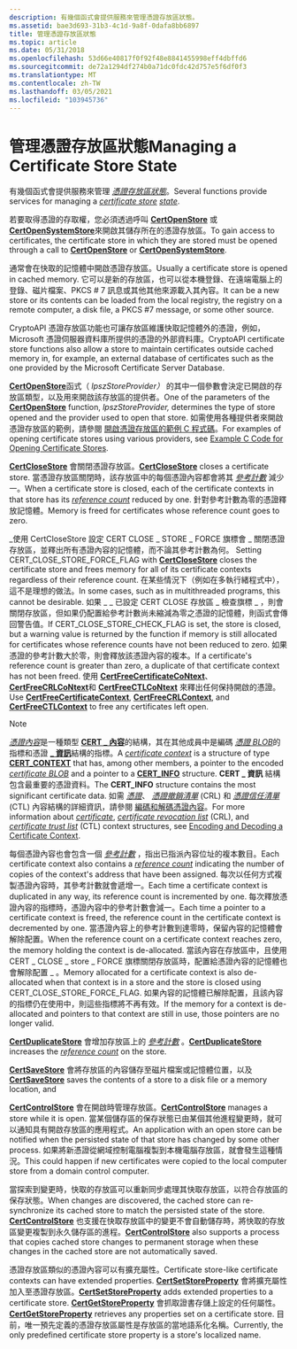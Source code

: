 ```yaml
---
description: 有幾個函式會提供服務來管理憑證存放區狀態。
ms.assetid: bae3d693-31b3-4c1d-9a8f-0dafa8bb6897
title: 管理憑證存放區狀態
ms.topic: article
ms.date: 05/31/2018
ms.openlocfilehash: 53d66e40817f0f92f48e8841455998eff4dbffd6
ms.sourcegitcommit: de72a1294df274b0a71dc0fdc42d757e5f6df0f3
ms.translationtype: MT
ms.contentlocale: zh-TW
ms.lasthandoff: 03/05/2021
ms.locfileid: "103945736"
---
```

# <a name="managing-a-certificate-store-state"></a><span data-ttu-id="f033b-103">管理憑證存放區狀態</span><span class="sxs-lookup"><span data-stu-id="f033b-103">Managing a Certificate Store State</span></span>

<span data-ttu-id="f033b-104">有幾個函式會提供服務來管理 [*憑證存放區*](../secgloss/c-gly.md)[*狀態*](../secgloss/s-gly.md)。</span><span class="sxs-lookup"><span data-stu-id="f033b-104">Several functions provide services for managing a [*certificate store*](../secgloss/c-gly.md) [*state*](../secgloss/s-gly.md).</span></span>

<span data-ttu-id="f033b-105">若要取得憑證的存取權，您必須透過呼叫 [**CertOpenStore**](/windows/desktop/api/Wincrypt/nf-wincrypt-certopenstore) 或 [**CertOpenSystemStore**](/windows/desktop/api/Wincrypt/nf-wincrypt-certopensystemstorea)來開啟其儲存所在的憑證存放區。</span><span class="sxs-lookup"><span data-stu-id="f033b-105">To gain access to certificates, the certificate store in which they are stored must be opened through a call to [**CertOpenStore**](/windows/desktop/api/Wincrypt/nf-wincrypt-certopenstore) or [**CertOpenSystemStore**](/windows/desktop/api/Wincrypt/nf-wincrypt-certopensystemstorea).</span></span>

<span data-ttu-id="f033b-106">通常會在快取的記憶體中開啟憑證存放區。</span><span class="sxs-lookup"><span data-stu-id="f033b-106">Usually a certificate store is opened in cached memory.</span></span> <span data-ttu-id="f033b-107">它可以是新的存放區，也可以從本機登錄、在遠端電腦上的登錄、磁片檔案、PKCS \# 7 訊息或其他其他來源載入其內容。</span><span class="sxs-lookup"><span data-stu-id="f033b-107">It can be a new store or its contents can be loaded from the local registry, the registry on a remote computer, a disk file, a PKCS \#7 message, or some other source.</span></span>

<span data-ttu-id="f033b-108">CryptoAPI 憑證存放區功能也可讓存放區維護快取記憶體外的憑證，例如，Microsoft 憑證伺服器資料庫所提供的憑證的外部資料庫。</span><span class="sxs-lookup"><span data-stu-id="f033b-108">CryptoAPI certificate store functions also allow a store to maintain certificates outside cached memory in, for example, an external database of certificates such as the one provided by the Microsoft Certificate Server Database.</span></span>

<span data-ttu-id="f033b-109">[**CertOpenStore**](/windows/desktop/api/Wincrypt/nf-wincrypt-certopenstore)函式（ *lpszStoreProvider）* 的其中一個參數會決定已開啟的存放區類型，以及用來開啟該存放區的提供者。</span><span class="sxs-lookup"><span data-stu-id="f033b-109">One of the parameters of the [**CertOpenStore**](/windows/desktop/api/Wincrypt/nf-wincrypt-certopenstore) function, *lpszStoreProvider,* determines the type of store opened and the provider used to open that store.</span></span> <span data-ttu-id="f033b-110">如需使用各種提供者來開啟憑證存放區的範例，請參閱 [開啟憑證存放區的範例 C 程式碼](example-c-code-for-opening-certificate-stores.md)。</span><span class="sxs-lookup"><span data-stu-id="f033b-110">For examples of opening certificate stores using various providers, see [Example C Code for Opening Certificate Stores](example-c-code-for-opening-certificate-stores.md).</span></span>

<span data-ttu-id="f033b-111">[**CertCloseStore**](/windows/desktop/api/Wincrypt/nf-wincrypt-certclosestore) 會關閉憑證存放區。</span><span class="sxs-lookup"><span data-stu-id="f033b-111">[**CertCloseStore**](/windows/desktop/api/Wincrypt/nf-wincrypt-certclosestore) closes a certificate store.</span></span> <span data-ttu-id="f033b-112">當憑證存放區關閉時，該存放區中的每個憑證內容都會將其 [*參考計數*](../secgloss/r-gly.md) 減少一。</span><span class="sxs-lookup"><span data-stu-id="f033b-112">When a certificate store is closed, each of the certificate contexts in that store has its [*reference count*](../secgloss/r-gly.md) reduced by one.</span></span> <span data-ttu-id="f033b-113">針對參考計數為零的憑證釋放記憶體。</span><span class="sxs-lookup"><span data-stu-id="f033b-113">Memory is freed for certificates whose reference count goes to zero.</span></span>

<span data-ttu-id="f033b-114">\_使用 CertCloseStore 設定 CERT CLOSE \_ STORE \_ FORCE 旗標會 \_ 關閉憑證存放區，並釋出所有憑證內容的記憶體，而不論其參考計數為何。 [](/windows/desktop/api/Wincrypt/nf-wincrypt-certclosestore)</span><span class="sxs-lookup"><span data-stu-id="f033b-114">Setting CERT\_CLOSE\_STORE\_FORCE\_FLAG with [**CertCloseStore**](/windows/desktop/api/Wincrypt/nf-wincrypt-certclosestore) closes the certificate store and frees memory for all of its certificate contexts regardless of their reference count.</span></span> <span data-ttu-id="f033b-115">在某些情況下（例如在多執行緒程式中），這不是理想的做法。</span><span class="sxs-lookup"><span data-stu-id="f033b-115">In some cases, such as in multithreaded programs, this cannot be desirable.</span></span> <span data-ttu-id="f033b-116">如果 \_ \_ 已設定 CERT CLOSE 存放區 \_ 檢查旗標 \_ ，則會關閉存放區，但如果仍配置給參考計數尚未縮減為零之憑證的記憶體，則函式會傳回警告值。</span><span class="sxs-lookup"><span data-stu-id="f033b-116">If CERT\_CLOSE\_STORE\_CHECK\_FLAG is set, the store is closed, but a warning value is returned by the function if memory is still allocated for certificates whose reference counts have not been reduced to zero.</span></span> <span data-ttu-id="f033b-117">如果憑證的參考計數大於零，則會釋放該憑證內容的複本。</span><span class="sxs-lookup"><span data-stu-id="f033b-117">If a certificate's reference count is greater than zero, a duplicate of that certificate context has not been freed.</span></span> <span data-ttu-id="f033b-118">使用 [**CertFreeCertificateCoNtext**](/windows/desktop/api/Wincrypt/nf-wincrypt-certfreecertificatecontext)、 [**CertFreeCRLCoNtext**](/windows/desktop/api/Wincrypt/nf-wincrypt-certfreecrlcontext)和 [**CertFreeCTLCoNtext**](/windows/desktop/api/Wincrypt/nf-wincrypt-certfreectlcontext) 來釋出任何保持開啟的憑證。</span><span class="sxs-lookup"><span data-stu-id="f033b-118">Use [**CertFreeCertificateContext**](/windows/desktop/api/Wincrypt/nf-wincrypt-certfreecertificatecontext), [**CertFreeCRLContext**](/windows/desktop/api/Wincrypt/nf-wincrypt-certfreecrlcontext), and [**CertFreeCTLContext**](/windows/desktop/api/Wincrypt/nf-wincrypt-certfreectlcontext) to free any certificates left open.</span></span>

> [!Note]
> <span data-ttu-id="f033b-119">[*憑證內容*](../secgloss/c-gly.md)是一種類型 [**CERT \_ 內容**](/windows/desktop/api/Wincrypt/ns-wincrypt-cert_context)的結構，其在其他成員中是編碼 [*憑證 BLOB*](../secgloss/c-gly.md)的指標和憑證 [**\_ 資訊**](/windows/desktop/api/Wincrypt/ns-wincrypt-cert_info)結構的指標。</span><span class="sxs-lookup"><span data-stu-id="f033b-119">A [*certificate context*](../secgloss/c-gly.md) is a structure of type [**CERT\_CONTEXT**](/windows/desktop/api/Wincrypt/ns-wincrypt-cert_context) that has, among other members, a pointer to the encoded [*certificate BLOB*](../secgloss/c-gly.md) and a pointer to a [**CERT\_INFO**](/windows/desktop/api/Wincrypt/ns-wincrypt-cert_info) structure.</span></span> <span data-ttu-id="f033b-120">**CERT \_ 資訊** 結構包含最重要的憑證資料。</span><span class="sxs-lookup"><span data-stu-id="f033b-120">The **CERT\_INFO** structure contains the most significant certificate data.</span></span> <span data-ttu-id="f033b-121">如需 [*憑證*](../secgloss/c-gly.md)、 [*憑證撤銷清單*](../secgloss/c-gly.md) (CRL) 和 [*憑證信任清單*](../secgloss/c-gly.md) (CTL) 內容結構的詳細資訊，請參閱 [編碼和解碼憑證內容](encoding-and-decoding-a-certificate-context.md)。</span><span class="sxs-lookup"><span data-stu-id="f033b-121">For more information about [*certificate*](../secgloss/c-gly.md), [*certificate revocation list*](../secgloss/c-gly.md) (CRL), and [*certificate trust list*](../secgloss/c-gly.md) (CTL) context structures, see [Encoding and Decoding a Certificate Context](encoding-and-decoding-a-certificate-context.md).</span></span>
> 
> <span data-ttu-id="f033b-122">每個憑證內容也會包含一個 [*參考計數*](../secgloss/r-gly.md) ，指出已指派內容位址的複本數目。</span><span class="sxs-lookup"><span data-stu-id="f033b-122">Each certificate context also contains a [*reference count*](../secgloss/r-gly.md) indicating the number of copies of the context's address that have been assigned.</span></span> <span data-ttu-id="f033b-123">每次以任何方式複製憑證內容時，其參考計數就會遞增一。</span><span class="sxs-lookup"><span data-stu-id="f033b-123">Each time a certificate context is duplicated in any way, its reference count is incremented by one.</span></span> <span data-ttu-id="f033b-124">每次釋放憑證內容的指標時，憑證內容中的參考計數會減一。</span><span class="sxs-lookup"><span data-stu-id="f033b-124">Each time a pointer to a certificate context is freed, the reference count in the certificate context is decremented by one.</span></span> <span data-ttu-id="f033b-125">當憑證內容上的參考計數到達零時，保留內容的記憶體會解除配置。</span><span class="sxs-lookup"><span data-stu-id="f033b-125">When the reference count on a certificate context reaches zero, the memory holding the context is de-allocated.</span></span> <span data-ttu-id="f033b-126">當該內容在存放區中，且使用 CERT \_ CLOSE \_ store \_ FORCE 旗標關閉存放區時，配置給憑證內容的記憶體也會解除配置 \_ 。</span><span class="sxs-lookup"><span data-stu-id="f033b-126">Memory allocated for a certificate context is also de-allocated when that context is in a store and the store is closed using CERT\_CLOSE\_STORE\_FORCE\_FLAG.</span></span> <span data-ttu-id="f033b-127">如果內容的記憶體已解除配置，且該內容的指標仍在使用中，則這些指標將不再有效。</span><span class="sxs-lookup"><span data-stu-id="f033b-127">If the memory for a context is de-allocated and pointers to that context are still in use, those pointers are no longer valid.</span></span>

 

<span data-ttu-id="f033b-128">[**CertDuplicateStore**](/windows/desktop/api/Wincrypt/nf-wincrypt-certduplicatestore) 會增加存放區上的 [*參考計數*](../secgloss/r-gly.md) 。</span><span class="sxs-lookup"><span data-stu-id="f033b-128">[**CertDuplicateStore**](/windows/desktop/api/Wincrypt/nf-wincrypt-certduplicatestore) increases the [*reference count*](../secgloss/r-gly.md) on the store.</span></span>

<span data-ttu-id="f033b-129">[**CertSaveStore**](/windows/desktop/api/Wincrypt/nf-wincrypt-certsavestore) 會將存放區的內容儲存至磁片檔案或記憶體位置，以及</span><span class="sxs-lookup"><span data-stu-id="f033b-129">[**CertSaveStore**](/windows/desktop/api/Wincrypt/nf-wincrypt-certsavestore) saves the contents of a store to a disk file or a memory location, and</span></span>

<span data-ttu-id="f033b-130">[**CertControlStore**](/windows/desktop/api/Wincrypt/nf-wincrypt-certcontrolstore) 會在開啟時管理存放區。</span><span class="sxs-lookup"><span data-stu-id="f033b-130">[**CertControlStore**](/windows/desktop/api/Wincrypt/nf-wincrypt-certcontrolstore) manages a store while it is open.</span></span> <span data-ttu-id="f033b-131">當某個儲存區的保存狀態已由某個其他進程變更時，就可以通知具有開啟存放區的應用程式。</span><span class="sxs-lookup"><span data-stu-id="f033b-131">An application with an open store can be notified when the persisted state of that store has changed by some other process.</span></span> <span data-ttu-id="f033b-132">如果將新憑證從網域控制電腦複製到本機電腦存放區，就會發生這種情況。</span><span class="sxs-lookup"><span data-stu-id="f033b-132">This could happen if new certificates were copied to the local computer store from a domain control computer.</span></span>

<span data-ttu-id="f033b-133">當探索到變更時，快取的存放區可以重新同步處理其快取存放區，以符合存放區的保存狀態。</span><span class="sxs-lookup"><span data-stu-id="f033b-133">When changes are discovered, the cached store can re-synchronize its cached store to match the persisted state of the store.</span></span> <span data-ttu-id="f033b-134">[**CertControlStore**](/windows/desktop/api/Wincrypt/nf-wincrypt-certcontrolstore) 也支援在快取存放區中的變更不會自動儲存時，將快取的存放區變更複製到永久儲存區的進程。</span><span class="sxs-lookup"><span data-stu-id="f033b-134">[**CertControlStore**](/windows/desktop/api/Wincrypt/nf-wincrypt-certcontrolstore) also supports a process that copies cached store changes to permanent storage when these changes in the cached store are not automatically saved.</span></span>

<span data-ttu-id="f033b-135">憑證存放區類似的憑證內容可以有擴充屬性。</span><span class="sxs-lookup"><span data-stu-id="f033b-135">Certificate store-like certificate contexts can have extended properties.</span></span> <span data-ttu-id="f033b-136">[**CertSetStoreProperty**](/windows/desktop/api/Wincrypt/nf-wincrypt-certsetstoreproperty) 會將擴充屬性加入至憑證存放區。</span><span class="sxs-lookup"><span data-stu-id="f033b-136">[**CertSetStoreProperty**](/windows/desktop/api/Wincrypt/nf-wincrypt-certsetstoreproperty) adds extended properties to a certificate store.</span></span> <span data-ttu-id="f033b-137">[**CertGetStoreProperty**](/windows/desktop/api/Wincrypt/nf-wincrypt-certgetstoreproperty) 會抓取證書存儲上設定的任何屬性。</span><span class="sxs-lookup"><span data-stu-id="f033b-137">[**CertGetStoreProperty**](/windows/desktop/api/Wincrypt/nf-wincrypt-certgetstoreproperty) retrieves any properties set on a certificate store.</span></span> <span data-ttu-id="f033b-138">目前，唯一預先定義的憑證存放區屬性是存放區的當地語系化名稱。</span><span class="sxs-lookup"><span data-stu-id="f033b-138">Currently, the only predefined certificate store property is a store's localized name.</span></span>

 

 
